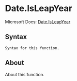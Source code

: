 ---
---

# Date.IsLeapYear

Microsoft Docs: [Date.IsLeapYear](https://docs.microsoft.com/en-us/powerquery-m/date-isleapyear)

## Syntax

```powerquery-m
Syntax for this function.
```

## About

About this function.

